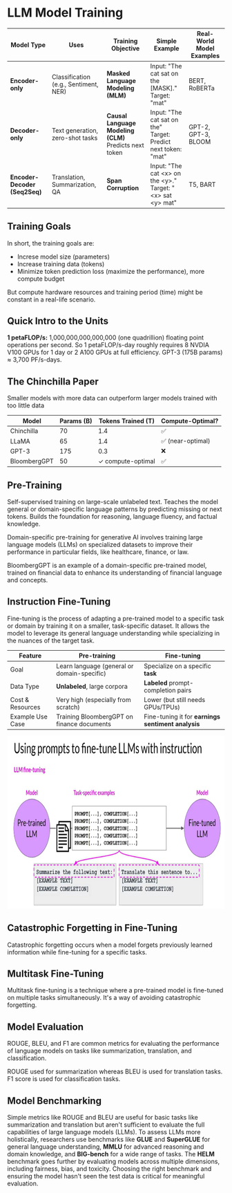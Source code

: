 # LLM Model Training

| Model Type                    | Uses                                  | Training Objective                 | Simple Example                                                     | Real-World Model Examples |
| ----------------------------- | ------------------------------------- | ---------------------------------- | ------------------------------------------------------------------ | ------------------------- |
| **Encoder-only**              | Classification (e.g., Sentiment, NER) | **Masked Language Modeling (MLM)** | Input: "The cat sat on the \[MASK]." <br> Target: "mat"            | BERT, RoBERTa             |
| **Decoder-only**              | Text generation, zero-shot tasks      | **Causal Language Modeling (CLM)** <br> Predicts next token | Input: "The cat sat on the" <br> Target: Predict next token: "mat" | GPT-2, GPT-3, BLOOM       |
| **Encoder-Decoder (Seq2Seq)** | Translation, Summarization, QA        | **Span Corruption**              | Input: "The cat \<x> on the \<y>." <br> Target: "\<x> sat \<y> mat"    | T5, BART                  |

## Training Goals

In short, the training goals are:
- Increse model size (parameters)
- Increase training data (tokens)
- Minimize token prediction loss (maximize the performance), more compute budget

But compute hardware resources and training period (time) might be constant in a real-life scenario. 

## Quick Intro to the Units
**1 petaFLOP/s:** 1,000,000,000,000,000 (one quadrillion) floating point operations per second. So 1 petaFLOP/s-day roughly requires 8 NVDIA V100 GPUs for 1 day or 2 A100 GPUs at full efficiency. 
GPT-3 (175B params) ≈ 3,700 PF/s-days.

## The Chinchilla Paper
Smaller models with more data can outperform larger models trained with too little data

| Model        | Params (B) | Tokens Trained (T) | Compute-Optimal? |
| ------------ | ---------- | ------------------ | ---------------- |
| Chinchilla   | 70         | 1.4                | ✅                |
| LLaMA        | 65         | 1.4                | ✅ (near-optimal) |
| GPT-3        | 175        | 0.3                | ❌                |
| BloombergGPT | 50         | ✓ compute-optimal  | ✅                |


## Pre-Training

Self-supervised training on large-scale unlabeled text. Teaches the model general or domain-specific language patterns by predicting missing or next tokens.
Builds the foundation for reasoning, language fluency, and factual knowledge.

Domain-specific pre-training for generative AI involves training large language models (LLMs) on specialized datasets to improve their performance in particular fields, like healthcare, finance, or law. 

BloombergGPT is an example of a domain-specific pre-trained model, trained on financial data to enhance its understanding of financial language and concepts.

## Instruction Fine-Tuning
Fine-tuning is the process of adapting a pre-trained model to a specific task or domain by training it on a smaller, task-specific dataset. It allows the model to leverage its general language understanding while specializing in the nuances of the target task.

| Feature          | **Pre-training**                            | **Fine-tuning**                                    |
| ---------------- | ------------------------------------------- | -------------------------------------------------- |
| Goal             | Learn language (general or domain-specific) | Specialize on a specific **task**                  |
| Data Type        | **Unlabeled**, large corpora                | **Labeled** prompt-completion pairs                |
| Cost & Resources | Very high (especially from scratch)         | Lower (but still needs GPUs/TPUs)                  |
| Example Use Case | Training BloombergGPT on finance documents  | Fine-tuning it for **earnings sentiment analysis** |


<img src="../assets/InstructionFineTuning.png" width="780" height="400"> 

## Catastrophic Forgetting in Fine-Tuning
Catastrophic forgetting occurs when a model forgets previously learned information while fine-tuning for a specific tasks.

## Multitask Fine-Tuning
Multitask fine-tuning is a technique where a pre-trained model is fine-tuned on multiple tasks simultaneously. It's a way of avoiding catastrophic forgetting.

## Model Evaluation
ROUGE, BLEU, and F1 are common metrics for evaluating the performance of language models on tasks like summarization, translation, and classification.

ROUGE used for summarization whereas BLEU is used for translation tasks. F1 score is used for classification tasks.

## Model Benchmarking
Simple metrics like ROUGE and BLEU are useful for basic tasks like summarization and translation but aren't sufficient to evaluate the full capabilities of large language models (LLMs). To assess LLMs more holistically, researchers use benchmarks like **GLUE** and **SuperGLUE** for general language understanding, **MMLU** for advanced reasoning and domain knowledge, and **BIG-bench** for a wide range of tasks. The **HELM** benchmark goes further by evaluating models across multiple dimensions, including fairness, bias, and toxicity. Choosing the right benchmark and ensuring the model hasn't seen the test data is critical for meaningful evaluation.


